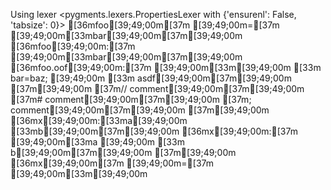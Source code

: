 Using lexer <pygments.lexers.PropertiesLexer with {'ensurenl': False, 'tabsize': 0}>
[36mfoo[39;49;00m[37m [39;49;00m=[37m [39;49;00m[33mbar[39;49;00m[37m[39;49;00m
[36mfoo[39;49;00m:[37m [39;49;00m[33mbar[39;49;00m[37m[39;49;00m
[36mfoo.oof[39;49;00m:[37m [39;49;00m[33m\[39;49;00m
[33m    bar=baz; \[39;49;00m
[33m    asdf[39;49;00m[37m[39;49;00m
[37m[39;49;00m
[37m// comment[39;49;00m[37m[39;49;00m
[37m# comment[39;49;00m[37m[39;49;00m
[37m; comment[39;49;00m[37m[39;49;00m
[37m[39;49;00m
[36mx[39;49;00m:[33ma\[39;49;00m
[33mb[39;49;00m[37m[39;49;00m
[36mx[39;49;00m:[37m [39;49;00m[33ma \[39;49;00m
[33m  b[39;49;00m[37m[39;49;00m
[37m[39;49;00m
[36mx[39;49;00m[37m [39;49;00m=[37m [39;49;00m[33m\[39;49;00m
